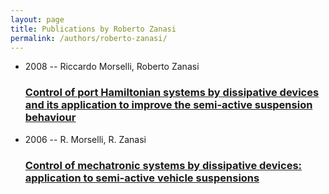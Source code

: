 ```yaml
---
layout: page
title: Publications by Roberto Zanasi
permalink: /authors/roberto-zanasi/
---
```


<ul class="post-list">
<li><span class='post-meta'>2008 -- Riccardo Morselli, Roberto Zanasi</span><h3><a class='post-link' href='../../control-of-port-hamiltonian-systems-by-dissipative-devices-and-its-application-to-improve-the-semi-active-suspension-behaviour'>Control of port Hamiltonian systems by dissipative devices and its application to improve the semi-active suspension behaviour</a></h3></li>
<li><span class='post-meta'>2006 -- R. Morselli, R. Zanasi</span><h3><a class='post-link' href='../../control-of-mechatronic-systems-by-dissipative-devices-application-to-semi-active-vehicle-suspensions'>Control of mechatronic systems by dissipative devices: application to semi-active vehicle suspensions</a></h3></li>

</ul>
